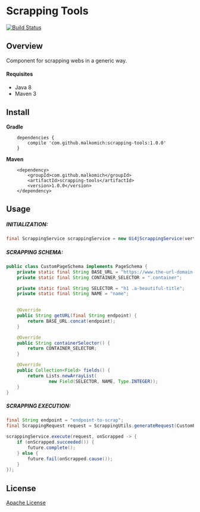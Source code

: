 # Scrapping Tools

[![Build Status](https://travis-ci.org/malkomich/scrapping-tools.svg?branch=master)](https://travis-ci.org/malkomich/scrapping-tools)


## Overview

Component for scrapping webs in a generic way.


#### Requisites
* Java 8
* Maven 3


## Install

**Gradle**

```
    dependencies {
        compile 'com.github.malkomich:scrapping-tools:1.0.0'
    }
```

**Maven**

```
    <dependency>
        <groupId>com.github.malkomich</groupId>
        <artifactId>scrapping-tools</artifactId>
        <version>1.0.0</version>
    </dependency>
```


## Usage

##### INITIALIZATION:
```java
final ScrappingService scrappingService = new Ui4jScrappingService(vertx);
```

##### SCRAPPING SCHEMA:
```java
public class CustomPageSchema implements PageSchema {
    private static final String BASE_URL = "https://www.the-url-domain-to-scrap.com/";
    private static final String CONTAINER_SELECTOR = ".container";

    private static final String SELECTOR = "h1 .a-beautiful-title";
    private static final String NAME = "name";
    

    @Override
    public String getURL(final String endpoint) {
        return BASE_URL.concat(endpoint);
    }

    @Override
    public String containerSelector() {
        return CONTAINER_SELECTOR;
    }

    @Override
    public Collection<Field> fields() {
        return Lists.newArrayList(
                new Field(SELECTOR, NAME, Type.INTEGER));
    }
}
```

##### SCRAPPING EXECUTION:
```java
final String endpoint = "endpoint-to-scrap";
final ScrappingRequest request = ScrappingUtils.generateRequest(CustomPageSchema.class, endpoint);

scrappingService.execute(request, onScrapped -> {
    if (onScrapped.succeeded()) {
        future.complete();
    } else {
        future.fail(onScrapped.cause());
    }
});
```


## License

[Apache License](http://www.apache.org/licenses/LICENSE-2.0.txt)
